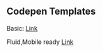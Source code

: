 ## Codepen Templates

Basic:
[Link](https://codepen.io/balazs_sziklai/pen/rGWXKz)

Fluid,Mobile ready
[Link](http://codepen.io/balazs_sziklai/pen/aJbrMJ)